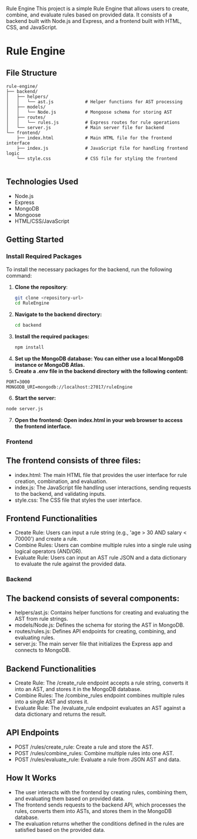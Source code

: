 Rule Engine
This project is a simple Rule Engine that allows users to create, combine, and evaluate rules based on provided data. It consists of a backend built with Node.js and Express, and a frontend built with HTML, CSS, and JavaScript.

# Rule Engine

## File Structure

```plaintext
rule-engine/
├── backend/
│   ├── helpers/
│   │   └── ast.js            # Helper functions for AST processing
│   ├── models/
│   │   └── Node.js           # Mongoose schema for storing AST
│   ├── routes/
│   │   └── rules.js          # Express routes for rule operations
│   └── server.js             # Main server file for backend
└── frontend/
    ├── index.html            # Main HTML file for the frontend interface
    ├── index.js              # JavaScript file for handling frontend logic
    └── style.css             # CSS file for styling the frontend


```
## Technologies Used

- Node.js
- Express
- MongoDB
- Mongoose
- HTML/CSS/JavaScript

## Getting Started

### Install Required Packages

To install the necessary packages for the backend, run the following command:

1. **Clone the repository**:
   ```bash
   git clone <repository-url>
   cd RuleEngine
 2. **Navigate to the backend directory:**
    ```bash
    cd backend
    ```
  3. **Install the required packages:**
     ```bash
     npm install
     ``` 
4. **Set up the MongoDB database: You can either use a local MongoDB instance or MongoDB Atlas.**
5. **Create a .env file in the backend directory with the following content:**
```plaintext
PORT=3000
MONGODB_URI=mongodb://localhost:27017/ruleEngine
```
6. **Start the server:**
```bash
node server.js
```
7. **Open the frontend: Open index.html in your web browser to access the frontend interface.**




### Frontend
## The frontend consists of three files:

- index.html: The main HTML file that provides the user interface for rule creation, combination, and evaluation.<br>
- index.js: The JavaScript file handling user interactions, sending requests to the backend, and validating inputs.<br>
- style.css: The CSS file that styles the user interface.<br>
##  Frontend Functionalities
- Create Rule: Users can input a rule string (e.g., 'age > 30 AND salary < 70000') and create a rule.<br>
- Combine Rules: Users can combine multiple rules into a single rule using logical operators (AND/OR).<br>
- Evaluate Rule: Users can input an AST rule JSON and a data dictionary to evaluate the rule against the provided data.<br>
### Backend
## The backend consists of several components:

- helpers/ast.js: Contains helper functions for creating and evaluating the AST from rule strings.<br>
- models/Node.js: Defines the schema for storing the AST in MongoDB.<br>
- routes/rules.js: Defines API endpoints for creating, combining, and evaluating rules.<br>
- server.js: The main server file that initializes the Express app and connects to MongoDB.<br>
## Backend Functionalities
- Create Rule: The /create_rule endpoint accepts a rule string, converts it into an AST, and stores it in the MongoDB database.<br>
- Combine Rules: The /combine_rules endpoint combines multiple rules into a single AST and stores it.<br>
- Evaluate Rule: The /evaluate_rule endpoint evaluates an AST against a data dictionary and returns the result.<br>
## API Endpoints
- POST /rules/create_rule: Create a rule and store the AST.<br>
- POST /rules/combine_rules: Combine multiple rules into one AST.<br>
- POST /rules/evaluate_rule: Evaluate a rule from JSON AST and data.<br>
## How It Works
- The user interacts with the frontend by creating rules, combining them, and evaluating them based on provided data. <br>
- The frontend sends requests to the backend API, which processes the rules, converts them into ASTs, and stores them in the MongoDB database.<br>
- The evaluation returns whether the conditions defined in the rules are satisfied based on the provided data.<br>
